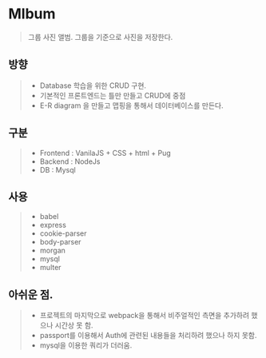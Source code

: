 # Mlbum
> 그룹 사진 앨범. 그룹을 기준으로 사진을 저장한다.

## 방향
> - Database 학습을 위한 CRUD 구현. 
> - 기본적인 프론트엔드는 틀만 만들고 CRUD에 중점
> - E-R diagram 을 만들고 맵핑을 통해서 데이터베이스를 만든다.

## 구분
> - Frontend  : VanilaJS + CSS + html + Pug
> - Backend   : NodeJs 
> - DB        : Mysql

## 사용
> - babel
> - express
> - cookie-parser
> - body-parser
> - morgan
> - mysql
> - multer

## 아쉬운 점.
> - 프로젝트의 마지막으로 webpack을 통해서 비주얼적인 측면을 추가하려 했으나 시간상 못 함.
> - passport를 이용해서 Auth에 관련된 내용들을 처리하려 했으나 하지 못함.
> - mysql을 이용한 쿼리가 더러움. 
